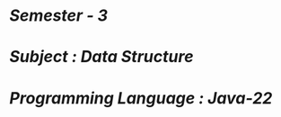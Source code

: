 <i><h1>Semester - 3</h1>
<h1>Subject : Data Structure</h1>
<h1>Programming Language : Java-22</h1></i>

